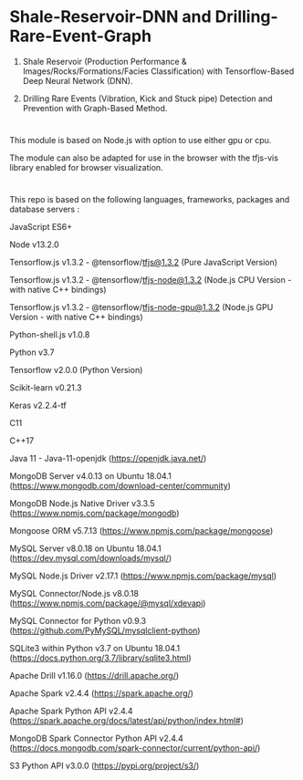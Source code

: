# Shale-Reservoir-DNN and Drilling-Rare-Event-Graph

1) Shale Reservoir (Production Performance & Images/Rocks/Formations/Facies Classification) with Tensorflow-Based Deep Neural Network (DNN).

2) Drilling Rare Events (Vibration, Kick and Stuck pipe) Detection and Prevention with Graph-Based Method.

# 

This module is based on Node.js with option to use either gpu or cpu. 

The module can also be adapted for use in the browser with the tfjs-vis library enabled for browser visualization.

#

This repo is based on the following languages, frameworks, packages and database servers :

JavaScript ES6+

Node v13.2.0

Tensorflow.js v1.3.2 - @tensorflow/tfjs@1.3.2 (Pure JavaScript Version)

Tensorflow.js v1.3.2 - @tensorflow/tfjs-node@1.3.2 (Node.js CPU Version - with native C++ bindings)

Tensorflow.js v1.3.2 - @tensorflow/tfjs-node-gpu@1.3.2 (Node.js GPU Version - with native C++ bindings)

Python-shell.js v1.0.8

Python v3.7

Tensorflow v2.0.0 (Python Version)

Scikit-learn v0.21.3

Keras v2.2.4-tf

C11

C++17

Java 11 - Java-11-openjdk (https://openjdk.java.net/)

MongoDB Server v4.0.13 on Ubuntu 18.04.1 (https://www.mongodb.com/download-center/community)

MongoDB Node.js Native Driver v3.3.5 (https://www.npmjs.com/package/mongodb)

Mongoose ORM v5.7.13 (https://www.npmjs.com/package/mongoose)

MySQL Server v8.0.18 on Ubuntu 18.04.1 (https://dev.mysql.com/downloads/mysql/)

MySQL Node.js Driver v2.17.1 (https://www.npmjs.com/package/mysql)

MySQL Connector/Node.js v8.0.18 (https://www.npmjs.com/package/@mysql/xdevapi)

MySQL Connector for Python v0.9.3 (https://github.com/PyMySQL/mysqlclient-python)

SQLite3 within Python v3.7 on Ubuntu 18.04.1 (https://docs.python.org/3.7/library/sqlite3.html)

Apache Drill v1.16.0 (https://drill.apache.org/)

Apache Spark v2.4.4 (https://spark.apache.org/)

Apache Spark Python API v2.4.4 (https://spark.apache.org/docs/latest/api/python/index.html#)

MongoDB Spark Connector Python API v2.4.4 (https://docs.mongodb.com/spark-connector/current/python-api/)

S3 Python API v3.0.0 (https://pypi.org/project/s3/)
